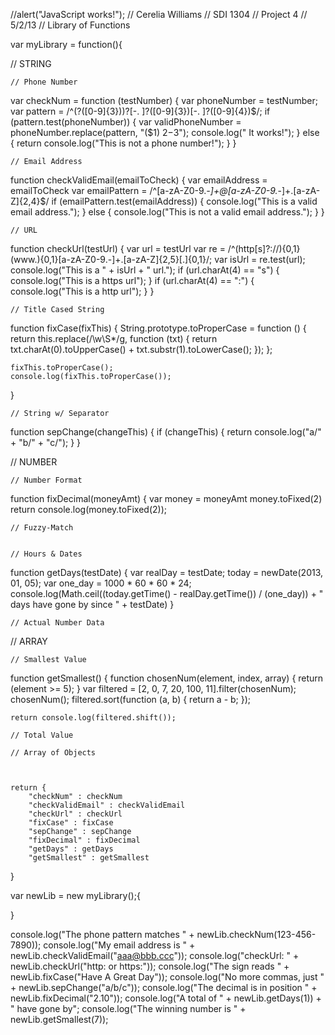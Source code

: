 //alert("JavaScript works!");
// Cerelia Williams
// SDI 1304
// Project 4
// 5/2/13
// Library of Functions

var myLibrary = function(){

// STRING

	// Phone Number
var checkNum = function (testNumber) {
        var phoneNumber = testNumber;
        var pattern = /^\(?([0-9]{3})\)?[-. ]?([0-9]{3})[-. ]?([0-9]{4})$/; 
        if (pattern.test(phoneNumber)) { 
            var validPhoneNumber = phoneNumber.replace(pattern, "($1) $2-$3");
            console.log(" It works!");
        } else {
            return console.log("This is not a phone number!"); 
        }
    }
	
	
	// Email Address
function checkValidEmail(emailToCheck) {
    var emailAddress = emailToCheck
    var emailPattern = /^[a-zA-Z0-9._-]+@[a-zA-Z0-9._-]+\.[a-zA-Z]{2,4}$/
    if (emailPattern.test(emailAddress)) {
        console.log("This is a valid email address.");
    } else {
        console.log("This is not a valid email address.");
    }
}
	

	// URL
function checkUrl(testUrl) {
    var url = testUrl
    var re = /^(http[s]?:\/\/){0,1}(www\.){0,1}[a-zA-Z0-9\.\-]+\.[a-zA-Z]{2,5}[\.]{0,1}/;
    var isUrl = re.test(url);
    console.log("This is a " + isUrl + " url.");
    if (url.charAt(4) == "s") {
        console.log("This is a https url");
    }
    if (url.charAt(4) == ":") {
        console.log("This is a http url");
    }
}
	

	// Title Cased String
function fixCase(fixThis) {
    String.prototype.toProperCase = function () {
        return this.replace(/\w\S*/g, function (txt) {
            return txt.charAt(0).toUpperCase() + txt.substr(1).toLowerCase();
        });
    };
    
    fixThis.toProperCase();
    console.log(fixThis.toProperCase()); 
}
	

	// String w/ Separator
function sepChange(changeThis) {
    if (changeThis) {
        return console.log("a/" + "b/" + "c/");
    }
}
	

// NUMBER

	// Number Format
function fixDecimal(moneyAmt) {
    var money = moneyAmt
    money.toFixed(2)
    return console.log(money.toFixed(2));	
	
	// Fuzzy-Match


	// Hours & Dates
function getDays(testDate) {
    var realDay = testDate;
    today = newDate(2013, 01, 05);
    var one_day = 1000 * 60 * 60 * 24;
    console.log(Math.ceil((today.getTime() - realDay.getTime()) / (one_day)) + " days have gone by since " + testDate)
}
	

	// Actual Number Data

	
// ARRAY

	// Smallest Value
function getSmallest() {
    function chosenNum(element, index, array) {
        return (element >= 5);
    }
    var filtered = [2, 0, 7, 20, 100, 11].filter(chosenNum);
    chosenNum();
    filtered.sort(function (a, b) {
        return a - b;
    });
       
    return console.log(filtered.shift());
	
	// Total Value

	// Array of Objects
	


	return {
		"checkNum" : checkNum
		"checkValidEmail" : checkValidEmail
		"checkUrl" : checkUrl
		"fixCase" : fixCase
		"sepChange" : sepChange
		"fixDecimal" : fixDecimal
		"getDays" : getDays
		"getSmallest" : getSmallest
		
		
}


var newLib = new myLibrary();{

}

console.log("The phone pattern matches " + newLib.checkNum(123-456-7890));
console.log("My email address is " + newLib.checkValidEmail("aaa@bbb.ccc"));
console.log("checkUrl: " + newLib.checkUrl("http: or https:")); 
console.log("The sign reads " + newLib.fixCase("Have A Great Day"));
console.log("No more commas, just " + newLib.sepChange("a/b/c"));
console.log("The decimal is in position " + newLib.fixDecimal("2.10"));
console.log("A total of " + newLib.getDays(1)) + " have gone by";
console.log("The winning number is " + newLib.getSmallest(7));



	



